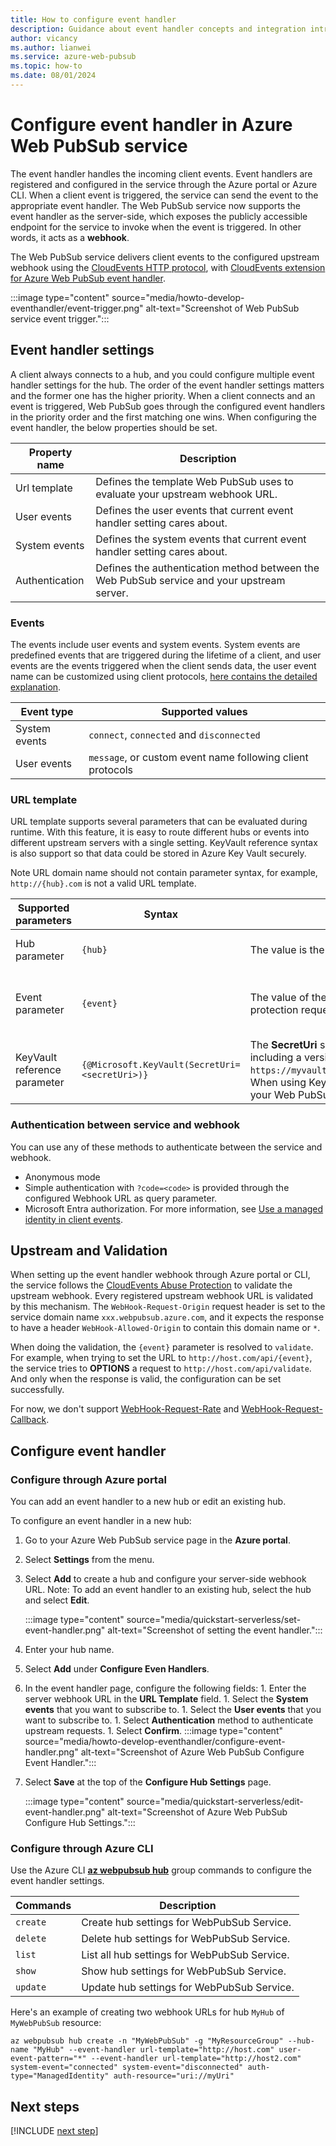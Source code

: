 ```yaml
---
title: How to configure event handler
description: Guidance about event handler concepts and integration introduction when develop with Azure Web PubSub service.
author: vicancy
ms.author: lianwei
ms.service: azure-web-pubsub
ms.topic: how-to
ms.date: 08/01/2024
---
```


# Configure event handler in Azure Web PubSub service

The event handler handles the incoming client events. Event handlers are registered and configured in the service through the Azure portal or Azure CLI. When a client event is triggered, the service can send the event to the appropriate event handler. The Web PubSub service now supports the event handler as the server-side, which exposes the publicly accessible endpoint for the service to invoke when the event is triggered. In other words, it acts as a **webhook**.

The Web PubSub service delivers client events to the configured upstream webhook using the [CloudEvents HTTP protocol](https://github.com/cloudevents/spec/blob/v1.0.1/http-protocol-binding.md), with [CloudEvents extension for Azure Web PubSub event handler](reference-cloud-events.md).

:::image type="content" source="media/howto-develop-eventhandler/event-trigger.png" alt-text="Screenshot of Web PubSub service event trigger.":::

## Event handler settings

A client always connects to a hub, and you could configure multiple event handler settings for the hub. The order of the event handler settings matters and the former one has the higher priority. When a client connects and an event is triggered, Web PubSub goes through the configured event handlers in the priority order and the first matching one wins. When configuring the event handler, the below properties should be set.

|Property name | Description |
|--|--|
| Url template | Defines the template Web PubSub uses to evaluate your upstream webhook URL. |
| User events | Defines the user events that current event handler setting cares about. |
| System events | Defines the system events that current event handler setting cares about. |
| Authentication | Defines the authentication method between the Web PubSub service and your upstream server. |

### Events

The events include user events and system events. System events are predefined events that are triggered during the lifetime of a client, and user events are the events triggered when the client sends data, the user event name can be customized using client protocols, [here contains the detailed explanation](concept-service-internals.md#client-protocol).

Event type | Supported values |
|--|--|
System events | `connect`, `connected` and `disconnected` |
User events | `message`, or custom event name following client protocols |

### URL template

URL template supports several parameters that can be evaluated during runtime. With this feature, it is easy to route different hubs or events into different upstream servers with a single setting. KeyVault reference syntax is also support so that data could be stored in Azure Key Vault securely.

Note URL domain name should not contain parameter syntax, for example, `http://{hub}.com` is not a valid URL template.

| Supported parameters | Syntax | Description | Samples |
|--|--|--|--|
| Hub parameter | `{hub}` | The value is the hub that the client connects to. | When a client connects to `client/hubs/chat`, a URL template `http://host.com/api/{hub}` evaluates to `http://host.com/api/chat` because for this client, hub is `chat`. |
| Event parameter | `{event}` | The value of the triggered event. `event` values are listed [here](#events).The event value for abuse protection requests is `validate` as explained [here](#upstream-and-validation). | If there is a URL template `http://host.com/api/{hub}/{event}` configured for event `connect`, When a client connects to `client/hubs/chat`, Web PubSub initiates a POST request to the evaluated URL `http://host.com/api/chat/connect` when the client is connecting, since for this client event, hub is `chat` and the event triggering this event handler setting is `connect`.  |
| KeyVault reference parameter | `{@Microsoft.KeyVault(SecretUri=<secretUri>)}` | The **SecretUri** should be the full data-plane URI of a secret in the vault, optionally including a version, e.g., `https://myvault.vault.azure.net/secrets/mysecret/` or `https://myvault.vault.azure.net/secrets/mysecret/ec96f02080254f109c51a1f14cdb1931`. When using KeyVault reference, you also need to configure the authentication between your Web PubSub service and your KeyVault service, check [here](howto-use-managed-identity.md#use-a-managed-identity-for-a-key-vault-reference) for detailed steps. | `@Microsoft.KeyVault(SecretUri=https://myvault.vault.azure.net/secrets/mysecret/)` |

### Authentication between service and webhook

You can use any of these methods to authenticate between the service and webhook.

- Anonymous mode
- Simple authentication with `?code=<code>` is provided through the configured Webhook URL as query parameter.
- Microsoft Entra authorization. For more information, see [Use a managed identity in client events](howto-use-managed-identity.md#use-a-managed-identity-in-client-events-scenarios).

## Upstream and Validation

When setting up the event handler webhook through Azure portal or CLI, the service follows the [CloudEvents Abuse Protection](https://github.com/cloudevents/spec/blob/v1.0/http-webhook.md#4-abuse-protection) to validate the upstream webhook. Every registered upstream webhook URL is validated by this mechanism. The `WebHook-Request-Origin` request header is set to the service domain name `xxx.webpubsub.azure.com`, and it expects the response to have a header `WebHook-Allowed-Origin` to contain this domain name or `*`.

When doing the validation, the `{event}` parameter is resolved to `validate`. For example, when trying to set the URL to `http://host.com/api/{event}`, the service tries to **OPTIONS** a request to `http://host.com/api/validate`. And only when the response is valid, the configuration can be set successfully.

For now, we don't support [WebHook-Request-Rate](https://github.com/cloudevents/spec/blob/v1.0/http-webhook.md#414-webhook-request-rate) and [WebHook-Request-Callback](https://github.com/cloudevents/spec/blob/v1.0/http-webhook.md#413-webhook-request-callback).


## Configure event handler

### Configure through Azure portal

You can add an event handler to a new hub or edit an existing hub.

To configure an event handler in a new hub:

1. Go to your Azure Web PubSub service page in the **Azure portal**.
1. Select **Settings** from the menu.
1. Select **Add** to create a hub and configure your server-side webhook URL. Note: To add an event handler to an existing hub, select the hub and select **Edit**.

   :::image type="content" source="media/quickstart-serverless/set-event-handler.png" alt-text="Screenshot of setting the event handler.":::

1. Enter your hub name.
1. Select **Add** under **Configure Even Handlers**.
1. In the event handler page, configure the following fields: 1. Enter the server webhook URL in the **URL Template** field. 1. Select the **System events** that you want to subscribe to. 1. Select the **User events** that you want to subscribe to. 1. Select **Authentication** method to authenticate upstream requests. 1. Select **Confirm**.
   :::image type="content" source="media/howto-develop-eventhandler/configure-event-handler.png" alt-text="Screenshot of Azure Web PubSub Configure Event Handler.":::

1. Select **Save** at the top of the **Configure Hub Settings** page.

   :::image type="content" source="media/quickstart-serverless/edit-event-handler.png" alt-text="Screenshot of Azure Web PubSub Configure Hub Settings.":::

### Configure through Azure CLI

Use the Azure CLI [**az webpubsub hub**](/cli/azure/webpubsub/hub) group commands to configure the event handler settings.

| Commands | Description                                  |
| -------- | -------------------------------------------- |
| `create` | Create hub settings for WebPubSub Service.   |
| `delete` | Delete hub settings for WebPubSub Service.   |
| `list`   | List all hub settings for WebPubSub Service. |
| `show`   | Show hub settings for WebPubSub Service.     |
| `update` | Update hub settings for WebPubSub Service.   |

Here's an example of creating two webhook URLs for hub `MyHub` of `MyWebPubSub` resource:

```azurecli-interactive
az webpubsub hub create -n "MyWebPubSub" -g "MyResourceGroup" --hub-name "MyHub" --event-handler url-template="http://host.com" user-event-pattern="*" --event-handler url-template="http://host2.com" system-event="connected" system-event="disconnected" auth-type="ManagedIdentity" auth-resource="uri://myUri"
```

## Next steps

[!INCLUDE [next step](includes/include-next-step.md)]
